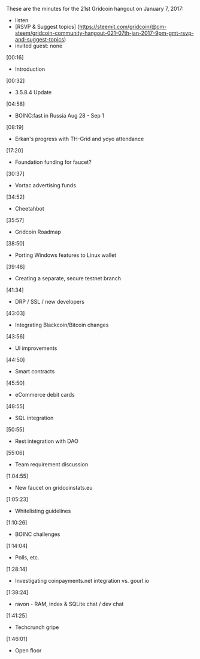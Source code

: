 These are the minutes for the 21st Gridcoin hangout on January 7, 2017:

* listen
* [RSVP & Suggest topics] (https://steemit.com/gridcoin/@cm-steem/gridcoin-community-hangout-021-07th-jan-2017-9pm-gmt-rsvp-and-suggest-topics)
* invited guest: none

[00:16]
* Introduction

[00:32]
* 3.5.8.4 Update

[04:58]
* BOINC:fast in Russia Aug 28 - Sep 1

[08:19]
* Erkan's progress with TH-Grid and yoyo attendance

[17:20]
* Foundation funding for faucet?

[30:37]
* Vortac advertising funds

[34:52]
* Cheetahbot

[35:57]
* Gridcoin Roadmap

[38:50]
* Porting Windows features to Linux wallet

[39:48]
* Creating a separate, secure testnet branch

[41:34]
* DRP / SSL / new developers

[43:03]
* Integrating Blackcoin/Bitcoin changes

[43:56]
* UI improvements

[44:50]
* Smart contracts

[45:50]
* eCommerce debit cards

[48:55]
* SQL integration

[50:55]
* Rest integration with DAO

[55:06]
* Team requirement discussion

[1:04:55]
* New faucet on gridcoinstats.eu

[1:05:23]
* Whitelisting guidelines

[1:10:26]
* BOINC challenges

[1:14:04]
* Polls, etc.

[1:28:14]
* Investigating coinpayments.net integration vs. gourl.io

[1:38:24]
* ravon - RAM, index & SQLite chat / dev chat

[1:41:25]
* Techcrunch gripe

[1:46:01]
* Open floor
